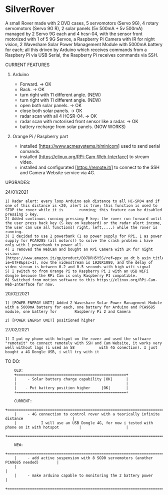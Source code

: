 # SilverRover
A small Rover made with 2 DVD cases, 5 servomotors (Servo 9G), 4 rotary servomotors (Servo 9G R), 2 solar panels (5v 500mA + 5v 500mA) managed by 2 Servo 9G each and 4 hcsr-04, with the sensor front motorized with 1 of 5 9G Servos, a Raspberry Pi Camera with IR for night vision, 2 Waveshare Solar Power Management Module with 5000mA battery for each;
all this driven by Arduino which receives commands from a Raspbery Pi via USB Serial, the Raspberry Pi receives commands via SSH.





CURRENT FEATURES
1) Arduino
    - Forward. -> OK
    - Back. -> OK
    - turn right with 11 different angle.  (NEW)
    - turn right with 11 different angle.  (NEW) 
    - open both solar panels. -> OK 
    - close both solar panels. -> OK
    - radar scan with all 4 HCSR-04. -> OK
    - radar scan with motorised front sensor like a radar. -> OK
    - battery recharge from solar panels. (NOW WORKS)
    
 2) Orange Pi / Raspberry part
    - installed [https://www.acmesystems.it/minicom] used to send serial comands.
    - installed [https://elinux.org/RPi-Cam-Web-Interface] to stream video.
    - installed and configurated [https://remote.it/] to connect to the SSH and Camera Website service via 4G.
    
    
  UPGRADES:
    
  24/01/2021
  
    1) Radar alert: every loop Arduino ask distance to all HC-SR04 and if one of this distance is <20, alert is true; this function is used to STOP the rover while it is       running; this feature can be disabled pressing 5 key.
    2) Added continuos running pressing E key: the rover run forward until the user press back key (S key on keyboard) or the radar alert income, the user can use all functions( right, left,....) while the rover is running.
    3) I decided to use 2 powerbank (1 as power supply for RPi, 1 as power supply for PCA9285 (all motors)) to solve the crash problem i have only with 1 powerbank to power all.
    4) I removed the WebCam and bought an RPi Camera with IR for night vision (https://www.amazon.it/gp/product/B07DRH5Y5S/ref=ppx_yo_dt_b_asin_title_o01_s00?ie=UTF8&psc=1), now the videostream is 1920X1080, and the delay of video stream is between 0.2 and 0.5 seconds with high wifi signal
    5) I switch to from Orange Pi to Raspberry Pi 2 with an USB WiFi dongle becouse the RPi Cam is only Raspberry PI compatible.
    6) Switched from motion software to this https://elinux.org/RPi-Cam-Web-Interface for now.

   20/02/2021
   
    1) [POWER ENERGY UNIT] Added 2 Waveshare Solar Power Management Module with a 5000mA battery for each, one battery for Arduino and PCA9685 module, one battery for        Raspberry Pi 2 and Camera
            
    2) [POWER ENERGY UNIT] positioned higher
          
   27/02/2021
   
    1) I put my phone with hotspot on the rover and used the software "remoteit" to connect remotely with SSH and Cam Website, it works very well without lags (i used an S8           with 4G conection). I just bought a 4G Dongle USB, i will try with it

    
   TO DO:
        
        
        OLD:
        +=================================================+
        |     - Solar battery charge capability |OK|      |
        |                                                 |
        |    - Put battery position higher     |OK|       |
        +=================================================+
        
        CURRENT:
        +===============================================================================================+
        |     - 4G connection to control rover with a teorically infinite distance                      |
        |           I will use an USB Dongle 4G, for now i tested with phone on it with hotspot         |                    |
        +===============================================================================================+
        
        NEW:
        +=====================================================================================+
        |     - add active suspension with 8 SG90 servomotors (another PCA9685 needed)        |
        |                                                                                     |
        |     - make arduino capable to monitoring the 2 battery power                        |
        +=====================================================================================+
    
